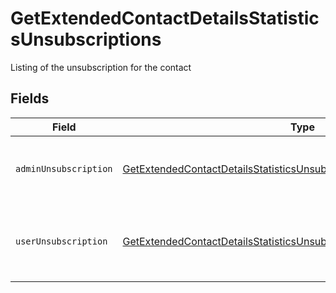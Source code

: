 # GetExtendedContactDetailsStatisticsUnsubscriptions

Listing of the unsubscription for the contact


## Fields

| Field                                                                                                                                                                   | Type                                                                                                                                                                    | Required                                                                                                                                                                | Description                                                                                                                                                             |
| ----------------------------------------------------------------------------------------------------------------------------------------------------------------------- | ----------------------------------------------------------------------------------------------------------------------------------------------------------------------- | ----------------------------------------------------------------------------------------------------------------------------------------------------------------------- | ----------------------------------------------------------------------------------------------------------------------------------------------------------------------- |
| `adminUnsubscription`                                                                                                                                                   | [GetExtendedContactDetailsStatisticsUnsubscriptionsAdminUnsubscription](../../models/shared/getextendedcontactdetailsstatisticsunsubscriptionsadminunsubscription.md)[] | :heavy_check_mark:                                                                                                                                                      | Contact has been unsubscribed from the administrator                                                                                                                    |
| `userUnsubscription`                                                                                                                                                    | [GetExtendedContactDetailsStatisticsUnsubscriptionsUserUnsubscription](../../models/shared/getextendedcontactdetailsstatisticsunsubscriptionsuserunsubscription.md)[]   | :heavy_check_mark:                                                                                                                                                      | Contact unsubscribe via unsubscription link in a campaign                                                                                                               |